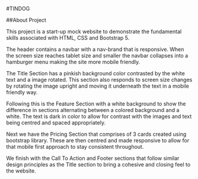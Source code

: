 #TINDOG

##About Project

This project is a start-up mock website to demonstrate the fundamental skills associated with HTML, CSS and Bootstrap 5. 

The header contains a navbar with a nav-brand that is responsive. When the screen size reaches tablet size and smaller the navbar collapses into a hamburger menu making the site more mobile friendly. 

The Title Section has a pinkish background color contrasted by the white text and a image rotated. This section also responds to screen size changes by rotating the image upright and moving it underneath the text in a mobile friendly way. 

Following this is the Feature Section with a white background to show the difference in sections alternating between a colored background and a white. The text is dark in color to allow for contrast with the images and text being centred and spaced appropriately. 

Next we have the Pricing Section that comprises of 3 cards created using bootstrap library. These are then centred and made responsive to allow for that mobile first approach to stay consistent throughout. 

We finish with the Call To Action and Footer sections that follow similar design principles as the Title section to bring a cohesive and closing feel to the website. 
